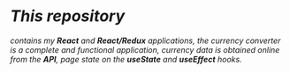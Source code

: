 # *This repository*
*contains my **React** and **React/Redux** applications, the currency converter is a complete and functional application, currency data is obtained online from the **API**, page state on the **useState** and **useEffect** hooks.*<br />
